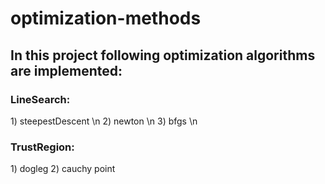 # optimization-methods
<h2>In this project following optimization algorithms are implemented:</h2>
<h3> LineSearch: </h3>
1) steepestDescent \n
2) newton \n
3) bfgs \n

<h3> TrustRegion: </h3>
1) dogleg
2) cauchy point

